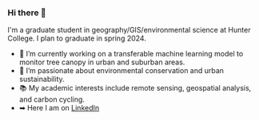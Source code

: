 ### Hi there 👋

I'm a graduate student in geography/GIS/environmental science at Hunter College. I plan to graduate in spring 2024. 




- 🔭 I’m currently working on a transferable machine learning model to monitor tree canopy in urban and suburban areas.
- 🌱 I’m passionate about environmental conservation and urban sustainability.
- 📚 My academic interests include remote sensing, geospatial analysis, and carbon cycling.
- ➡ Here I am on [LinkedIn](https://www.linkedin.com/in/rosemarymcguinness/)


